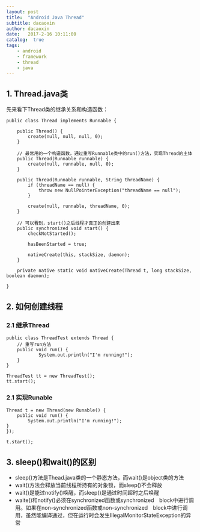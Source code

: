 ```yaml
---
layout: post
title:  "Android Java Thread"
subtitle: dacaoxin
author: dacaoxin
date:   2017-2-16 10:11:00
catalog:  true
tags:
    - android
    - framework
    - thread
    - java
---
```


## 1. Thread.java类

先来看下Thread类的继承关系和构造函数：

    public class Thread implements Runnable {
        
        public Thread() {
            create(null, null, null, 0);
        }
        
        // 最常用的一个构造函数，通过重写Runnable类中的run()方法，实现Thread的主体
        public Thread(Runnable runnable) {
            create(null, runnable, null, 0);
        }
        
        public Thread(Runnable runnable, String threadName) {
            if (threadName == null) {
                throw new NullPointerException("threadName == null");
            }
            
            create(null, runnable, threadName, 0);
        }
        
        // 可以看到，start()之后线程才真正的创建出来
        public synchronized void start() {
            checkNotStarted();
         
            hasBeenStarted = true;
         
            nativeCreate(this, stackSize, daemon);
        }
     
        private native static void nativeCreate(Thread t, long stackSize, boolean daemon);
        
    }

## 2. 如何创建线程

### 2.1 继承Thread

    public class ThreadTest extends Thread {
        // 重写run方法
        public void run() {
                System.out.println("I'm running!");
        }
    }
    
    ThreadTest tt = new ThreadTest();
    tt.start();
    
### 2.1 实现Runable

    Thread t = new Thread(new Runable() {
        public void run() {
            System.out.println("I'm running!");
    }
    });
    
    t.start();

## 3. sleep()和wait()的区别

* sleep()方法是Thead.java类的一个静态方法，而wait()是object类的方法
* wait()方法会释放当前线程所持有的对象锁，而sleep()不会释放
* wait()是能过notify()唤醒，而sleep()是通过时间超时之后唤醒
* waite()和notify()必须在synchronized函数或synchronized　block中进行调用。如果在non-synchronized函数或non-synchronized　block中进行调用，虽然能编译通过，但在运行时会发生IllegalMonitorStateException的异常
